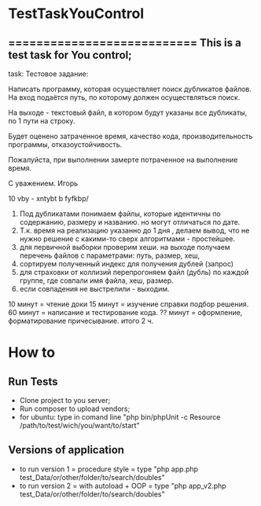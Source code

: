 # TestTaskYouControl
===========================
This is a test task for You control;
--------------
task:
Тестовое задание:

Написать программу, которая осуществляет поиск дубликатов файлов.
На вход подаётся путь, по которому должен осуществляться поиск.

На выходе - текстовый файл, в котором будут указаны все дубликаты, по 1 пути на строку.

Будет оценено затраченное время, качество кода, производительность программы, отказоустойчивость.

Пожалуйста, при выполнении замерте потраченное на выполнение время.


С уважением. 
Игорь


10 vby - xntybt b fyfkbp/

1) Под дубликатами понимаем файлы, которые идентичны по содержанию, размеру и названию. но могут отличаться по дате.
2) Т.к. время на реализацию указанно до 1 дня , делаем вывод, что не нужно решение с какими-то сверх алгоритмами - простейшее.
3) для первичной выборки проверим хеши. на выходе получаем перечень файлов с параметрами: путь, размер, хеш, 
4) сортируем полученный индекс для получения дублей (запрос)
5) для страховки от коллизий перепрогоняем файл (дубль)  по каждой группе, где совпали имя файла, хеш, размер.
6) если совпадения не выстрелили - выходим.

10 минут = чтение доки
15 минут = изучение справки подбор решения.
60 минут = написание и тестирование кода.
?? минут = оформление, форматирование причесывание.
итого 2 ч.

How to
=======

Run Tests
---------

- Clone project to you server;
- Run composer to upload vendors;
- for ubuntu: type in comand line "php bin/phpUnit -c Resource /path/to/test/wich/you/want/to/start"

Versions of application
-----------------------

- to run version 1 = procedure style = type "php app.php test_Data/or/other/folder/to/search/doubles"
- to run version 2 = with autoload + OOP = type "php app_v2.php test_Data/or/other/folder/to/search/doubles"

